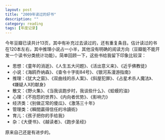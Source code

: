 ```yaml
---
layout: post
title: "2009年读过的好书"
description: ""
category: reading
tags: [年度记录]
---
```



今年豆瓣已读共计13页，其中有补充过去读过的，还有重复条目。估计读过的书在120本左右，其中推理小说占一小半，其他没有明确的阅读方向（豆瓣能不能开发一个读书分类统计功能）。简单回顾一下，这些书给我留下印象比较深：

* 思想：《童年的消逝》、《人生五大问题》、《活出意义来》、《近乎佛教徒》
* 小说：《海鸥乔纳森》、《查令十字街84号》、《银河系漫游指南》
* 推理：《犹大之窗》、《双曲线的杀人案》、《斜屋犯罪》、《占星术杀人魔法》、《嫌疑人X的献身》
* 散文：《野火集》、《当我谈跑步时，我谈些什么》、《蛤蟆的油》
* 心理：《不抱怨的世界》、《内向者优势》、《影响力》
* 经济类：《别做正常的傻瓜》、《激荡三十年》
* 管理类：《瞬間贏得信任的冷讀術》
* 育儿：《孩子把你的手给我》
* 杂：《大便书》、《越读者》、《跑步圣经》


原来自己还是有进步的。

